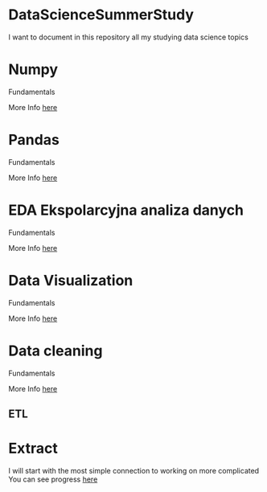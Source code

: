# DataScienceSummerStudy
I want to document in this repository all my studying data science topics

# Numpy
Fundamentals

More Info [here](_numpy/_numpy.md)

# Pandas
Fundamentals

More Info [here](_pandas/_pandas.md)

# EDA Ekspolarcyjna analiza danych
Fundamentals

More Info [here](_EDA/_eda.md)

# Data Visualization
Fundamentals

More Info [here](_data_visualization/_data_visualization.md)

# Data cleaning
Fundamentals

More Info [here](data_cleaning/data_cleaning.md)

## ETL

# Extract
I will start with the most simple connection to working on more complicated 
You can see progress [here](_Etl/_simple/_simple.md)